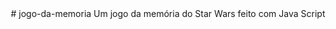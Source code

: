 <div align = "center">
# jogo-da-memoria
Um jogo da memória do Star Wars feito com Java Script
<img src"![Foto](https://user-images.githubusercontent.com/88410208/187262363-425f3349-7f9e-4d31-9ad2-932f9a8c0d97.png)">
</div>
